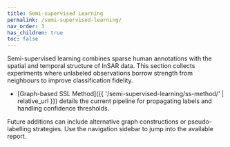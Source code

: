 ```yaml
---
title: Semi-supervised Learning
permalink: /semi-supervised-learning/
nav_order: 3
has_children: true
toc: false
---
```


Semi-supervised learning combines sparse human annotations with the spatial and temporal structure of InSAR data. This section collects experiments where unlabeled observations borrow strength from neighbours to improve classification fidelity.

- [Graph-based SSL Method]({{ '/semi-supervised-learning/ss-method/' | relative_url }}) details the current pipeline for propagating labels and handling confidence thresholds.

Future additions can include alternative graph constructions or pseudo-labelling strategies. Use the navigation sidebar to jump into the available report.
